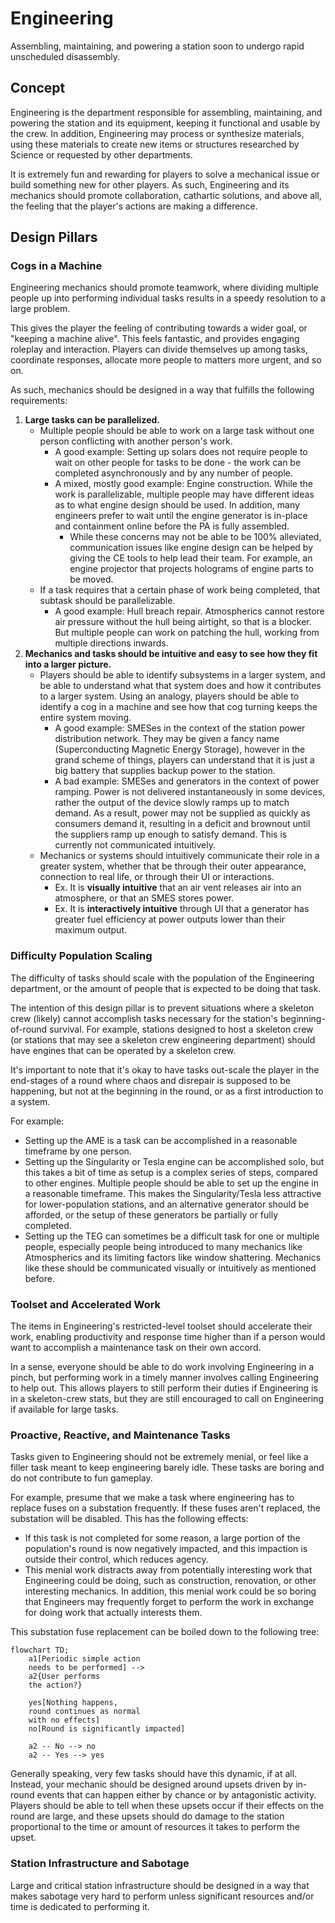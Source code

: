 # Engineering
Assembling, maintaining, and powering a station soon to undergo rapid unscheduled disassembly.

## Concept
Engineering is the department responsible for assembling, maintaining, and powering the station and its equipment, keeping it functional and usable by the crew. 
In addition, Engineering may process or synthesize materials, using these materials to create new items or structures researched by Science or requested by other departments.

It is extremely fun and rewarding for players to solve a mechanical issue or build something new for other players.
As such, Engineering and its mechanics should promote collaboration, cathartic solutions, and above all, the feeling that the player's actions are making a difference.

## Design Pillars

### Cogs in a Machine
Engineering mechanics should promote teamwork, where dividing multiple people up into performing individual tasks results in a speedy resolution to a large problem.

This gives the player the feeling of contributing towards a wider goal, or "keeping a machine alive".
This feels fantastic, and provides engaging roleplay and interaction.
Players can divide themselves up among tasks, coordinate responses, allocate more people to matters more urgent, and so on.

As such, mechanics should be designed in a way that fulfills the following requirements:
1. **Large tasks can be parallelized.**
   - Multiple people should be able to work on a large task without one person conflicting with another person's work.
     - A good example: Setting up solars does not require people to wait on other people for tasks to be done - the work can be completed asynchronously and by any number of people.
     - A mixed, mostly good example: Engine construction. While the work is parallelizable, multiple people may have different ideas as to what engine design should be used. In addition, many engineers prefer to wait until the engine generator is in-place and containment online before the PA is fully assembled.
       - While these concerns may not be able to be 100% alleviated, communication issues like engine design can be helped by giving the CE tools to help lead their team. For example, an engine projector that projects holograms of engine parts to be moved.
   - If a task requires that a certain phase of work being completed, that subtask should be parallelizable.
     - A good example: Hull breach repair. Atmospherics cannot restore air pressure without the hull being airtight, so that is a blocker. But multiple people can work on patching the hull, working from multiple directions inwards.
2. **Mechanics and tasks should be intuitive and easy to see how they fit into a larger picture.**
   - Players should be able to identify subsystems in a larger system, and be able to understand what that system does and how it contributes to a larger system. Using an analogy, players should be able to identify a cog in a machine and see how that cog turning keeps the entire system moving.
     - A good example: SMESes in the context of the station power distribution network. They may be given a fancy name (Superconducting Magnetic Energy Storage), however in the grand scheme of things, players can understand that it is just a big battery that supplies backup power to the station.
     - A bad example: SMESes and generators in the context of power ramping. Power is not delivered instantaneously in some devices, rather the output of the device slowly ramps up to match demand. As a result, power may not be supplied as quickly as consumers demand it, resulting in a deficit and brownout until the suppliers ramp up enough to satisfy demand. This is currently not communicated intuitively.
   - Mechanics or systems should intuitively communicate their role in a greater system, whether that be through their outer appearance, connection to real life, or through their UI or interactions.
     - Ex. It is **visually intuitive** that an air vent releases air into an atmosphere, or that an SMES stores power.
     - Ex. It is **interactively intuitive** through UI that a generator has greater fuel efficiency at power outputs lower than their maximum output.

### Difficulty Population Scaling
The difficulty of tasks should scale with the population of the Engineering department, or the amount of people that is expected to be doing that task.

The intention of this design pillar is to prevent situations where a skeleton crew (likely) cannot accomplish tasks necessary for the station's beginning-of-round survival.
For example, stations designed to host a skeleton crew (or stations that may see a skeleton crew engineering department) should have engines that can be operated by a skeleton crew.

It's important to note that it's okay to have tasks out-scale the player in the end-stages of a round where chaos and disrepair is supposed to be happening, but not at the beginning in the round, or as a first introduction to a system.

For example:
- Setting up the AME is a task can be accomplished in a reasonable timeframe by one person.
- Setting up the Singularity or Tesla engine can be accomplished solo, but this takes a bit of time as setup is a complex series of steps, compared to other engines. Multiple people should be able to set up the engine in a reasonable timeframe. This makes the Singularity/Tesla less attractive for lower-population stations, and an alternative generator should be afforded, or the setup of these generators be partially or fully completed.
- Setting up the TEG can sometimes be a difficult task for one or multiple people, especially people being introduced to many mechanics like Atmospherics and its limiting factors like window shattering. Mechanics like these should be communicated visually or intuitively as mentioned before.

### Toolset and Accelerated Work
The items in Engineering's restricted-level toolset should accelerate their work, enabling productivity and response time higher than if a person would want to accomplish a maintenance task on their own accord.

In a sense, everyone should be able to do work involving Engineering in a pinch, but performing work in a timely manner involves calling Engineering to help out.
This allows players to still perform their duties if Engineering is in a skeleton-crew stats, but they are still encouraged to call on Engineering if available for large tasks.

### Proactive, Reactive, and Maintenance Tasks
Tasks given to Engineering should not be extremely menial, or feel like a filler task meant to keep engineering barely idle.
These tasks are boring and do not contribute to fun gameplay.

For example, presume that we make a task where engineering has to replace fuses on a substation frequently.
If these fuses aren't replaced, the substation will be disabled. This has the following effects:
- If this task is not completed for some reason, a large portion of the population's round is now negatively impacted, and this impaction is outside their control, which reduces agency.
- This menial work distracts away from potentially interesting work that Engineering could be doing, such as construction, renovation, or other interesting mechanics. In addition, this menial work could be so boring that Engineers may frequently forget to perform the work in exchange for doing work that actually interests them.

This substation fuse replacement can be boiled down to the following tree:

```mermaid
flowchart TD;
    a1[Periodic simple action
    needs to be performed] -->
    a2{User performs
    the action?}
    
    yes[Nothing happens,
    round continues as normal
    with no effects]
    no[Round is significantly impacted]
    
    a2 -- No --> no
    a2 -- Yes --> yes
```

Generally speaking, very few tasks should have this dynamic, if at all.
Instead, your mechanic should be designed around upsets driven by in-round events that can happen either by chance or by antagonistic activity.
Players should be able to tell when these upsets occur if their effects on the round are large, and these upsets should do damage to the station proportional to the time or amount of resources it takes to perform the upset.

### Station Infrastructure and Sabotage
Large and critical station infrastructure should be designed in a way that makes sabotage very hard to perform unless significant resources and/or time is dedicated to performing it.